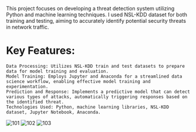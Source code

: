 This project focuses on developing a threat detection system utilizing Python and machine learning techniques. I used NSL-KDD dataset for both training and testing, aiming to accurately identify potential security threats in network traffic.
# Key Features:
    Data Processing: Utilizes NSL-KDD train and test datasets to prepare data for model training and evaluation.
    Model Training: Employs Jupyter and Anaconda for a streamlined data science workflow, enabling effective model training and experimentation.
    Prediction and Response: Implements a predictive model that can detect various types of attacks, automatically triggering responses based on the identified threat.
    Technologies Used: Python, machine learning libraries, NSL-KDD dataset, Jupyter Notebook, Anaconda.

![101](https://github.com/user-attachments/assets/6c0ecc7f-6eee-46f3-8600-cae8015096e8)
![102](https://github.com/user-attachments/assets/8db9236b-d2e1-4731-a409-8b339037d0cb)
![103](https://github.com/user-attachments/assets/8a104784-8ce7-4c87-aee1-1f6200a8038d)

    
